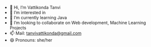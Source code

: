 - 👋 Hi, I’m Vattikonda Tanvi
- 👀 I’m interested in 
- 🌱 I’m currently learning Java
- 💞️ I’m looking to collaborate on Web development, Machine Learning Projects
- 📫 Mail: tanvivattikonda@gmail.com
- 😄 Pronouns: she/her

<!---
return-tanvi/return-tanvi is a ✨ special ✨ repository because its `README.md` (this file) appears on your GitHub profile.
You can click the Preview link to take a look at your changes.
--->
